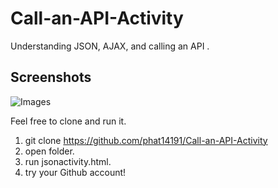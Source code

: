 # Call-an-API-Activity
Understanding JSON, AJAX, and calling an API .

## Screenshots
![Images](https://s3-us-west-1.amazonaws.com/phat14191/API+Project.png)

Feel free to clone and run it. 
1) git clone https://github.com/phat14191/Call-an-API-Activity
2) open folder.
3) run jsonactivity.html.
4) try your Github account! 
